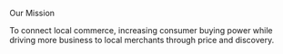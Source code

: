 Our Mission

To connect local commerce, increasing consumer buying power while driving more business to local merchants through price and discovery.